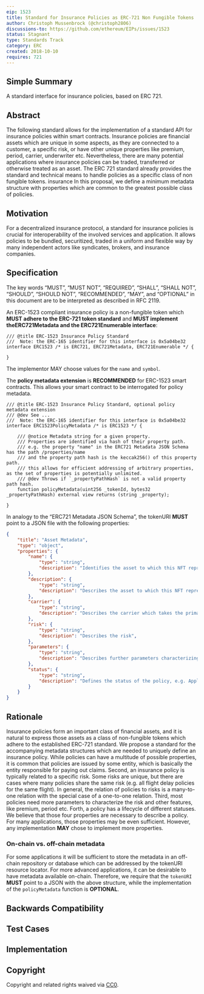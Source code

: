 ```yaml
---
eip: 1523
title: Standard for Insurance Policies as ERC-721 Non Fungible Tokens
author: Christoph Mussenbrock (@christoph2806)
discussions-to: https://github.com/ethereum/EIPs/issues/1523
status: Stagnant
type: Standards Track
category: ERC
created: 2018-10-10
requires: 721
---
```


## Simple Summary
A standard interface for insurance policies, based on ERC 721.

## Abstract
The following standard allows for the implementation of a standard API for insurance policies within smart contracts. Insurance policies are financial assets which are unique in some aspects, as they are connected to a customer, a specific risk, or have other unique properties like premium, period, carrier, underwriter etc. Nevertheless, there are many potential applications where insurance policies can be traded, transferred or otherwise treated as an asset. The ERC 721 standard already provides the standard and technical means to handle policies as a specific class of non fungible tokens. insurance In this proposal, we define a minimum metadata structure with properties which are common to the greatest possible class of policies.

## Motivation
For a decentralized insurance protocol, a standard for insurance policies is crucial for interoperability of the involved services and application. It allows policies to be bundled, securitized, traded in a uniform and flexible way by many independent actors like syndicates, brokers, and insurance companies.

## Specification
The key words “MUST”, “MUST NOT”, “REQUIRED”, “SHALL”, “SHALL NOT”, “SHOULD”, “SHOULD NOT”, “RECOMMENDED”, “MAY”, and “OPTIONAL” in this document are to be interpreted as described in RFC 2119.

An ERC-1523 compliant insurance policy is a non-fungible token which **MUST adhere to the ERC-721 token standard** and **MUST implement theERC721Metadata and the ERC721Enumerable interface**:

```solidity
/// @title ERC-1523 Insurance Policy Standard
///  Note: the ERC-165 identifier for this interface is 0x5a04be32
interface ERC1523 /* is ERC721, ERC721Metadata, ERC721Enumerable */ {

}
```

The implementor MAY choose values for the `name` and `symbol`.

The **policy metadata extension** is **RECOMMENDED** for ERC-1523 smart contracts. This allows your smart contract to be interrogated for policy metadata.

```solidity
/// @title ERC-1523 Insurance Policy Standard, optional policy metadata extension
/// @dev See ...
///  Note: the ERC-165 identifier for this interface is 0x5a04be32
interface ERC1523PolicyMetadata /* is ERC1523 */ {

    /// @notice Metadata string for a given property.
    /// Properties are identified via hash of their property path.
    /// e.g. the property "name" in the ERC721 Metadata JSON Schema has the path /properties/name
    /// and the property path hash is the keccak256() of this property path. 
    /// this allows for efficient addressing of arbitrary properties, as the set of properties is potentially unlimited.
    /// @dev Throws if `_propertyPathHash` is not a valid property path hash. 
    function policyMetadata(uint256 _tokenId, bytes32 _propertyPathHash) external view returns (string _property);

}
```

In analogy to the “ERC721 Metadata JSON Schema”, the tokenURI **MUST** point to a JSON file with the following properties:
```json
{
    "title": "Asset Metadata",
    "type": "object",
    "properties": {
        "name": {
            "type": "string",
            "description": "Identifies the asset to which this NFT represents",
        },
        "description": {
            "type": "string",
            "description": "Describes the asset to which this NFT represents",
        },
        "carrier": {
            "type": "string",
            "description": "Describes the carrier which takes the primary risk",
        },
        "risk": {
            "type": "string",
            "description": "Describes the risk",
        },
        "parameters": {
            "type": "string",
            "description": "Describes further parameters characterizing the risk",
        },
        "status": {
            "type": "string",
            "description": "Defines the status of the policy, e.g. Applied, Underwritten, Claimed, Paid out, etc."
        }
    }
}
```

## Rationale
Insurance policies form an important class of financial assets, and it is natural to express those assets as a class of non-fungible tokens which adhere to the established ERC-721 standard. We propose a standard for the accompanying metadata structures which are needed to uniquely define an insurance policy. While policies can have a multitude of possible properties, it is common that policies are issued by some entity, which is basically the entity responsible for paying out claims. Second, an insurance policy is typically related to a specific risk. Some risks are unique, but there are cases where many policies share the same risk (e.g. all flight delay policies for the same flight). In general, the relation of policies to risks is a many-to-one relation with the special case of a one-to-one relation. Third, most policies need more parameters to characterize the risk and other features, like premium, period etc. Forth, a policy has a lifecycle of different statuses. We believe that those four properties are necessary to describe a policy. For many applications, those properties may be even sufficient. However, any implementation **MAY** chose to implement more properties.

### On-chain vs. off-chain metadata
For some applications it will be sufficient to store the metadata in an off-chain repository or database which can be addressed by the tokenURI resource locator. For more advanced applications, it can be desirable to have metadata available on-chain. Therefore, we require that the `tokenURI` **MUST** point to a JSON with the above structure, while the implementation of the `policyMetadata` function is **OPTIONAL**.


## Backwards Compatibility

## Test Cases

## Implementation

## Copyright
Copyright and related rights waived via [CC0](https://creativecommons.org/publicdomain/zero/1.0/).
